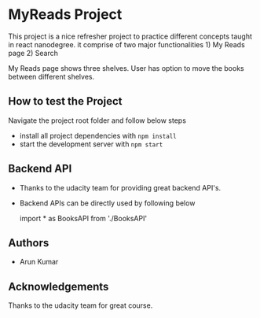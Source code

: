 # MyReads Project

This project is a nice refresher project to practice different concepts taught in react nanodegree.
it comprise of two major functionalities
    1) My Reads page
    2) Search

My Reads page shows three shelves. User has option to move the books between different shelves.

## How to test the Project

Navigate the project root folder and follow below steps

- install all project dependencies with `npm install`
- start the development server with `npm start`


## Backend API

- Thanks to the udacity team for providing great backend API's. 
- Backend APIs can be directly used by following below 

    import * as BooksAPI from './BooksAPI'

## Authors
- Arun Kumar

## Acknowledgements

Thanks to the udacity team for great course.